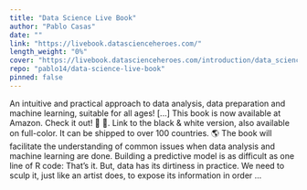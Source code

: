 ```yaml
---
title: "Data Science Live Book"
author: "Pablo Casas"
date: ""
link: "https://livebook.datascienceheroes.com/"
length_weight: "0%"
cover: "https://livebook.datascienceheroes.com/introduction/data_science_live_book_cover.png"
repo: "pablo14/data-science-live-book"
pinned: false
---
```


An intuitive and practical approach to data analysis, data preparation and machine learning, suitable for all ages! [...] This book is now available at Amazon. Check it out! 📗 🚀. Link to the black & white version, also available on full-color. It can be shipped to over 100 countries. 🌎 The book will facilitate the understanding of common issues when data analysis and machine learning are done. Building a predictive model is as difficult as one line of R code: That’s it. But, data has its dirtiness in practice. We need to sculp it, just like an artist does, to expose its information in order ...
